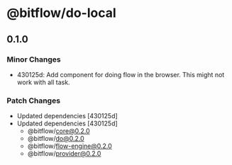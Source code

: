 # @bitflow/do-local

## 0.1.0
### Minor Changes

- 430125d: Add component for doing flow in the browser. This might not work with all task.

### Patch Changes

- Updated dependencies [430125d]
- Updated dependencies [430125d]
  - @bitflow/core@0.2.0
  - @bitflow/do@0.2.0
  - @bitflow/flow-engine@0.2.0
  - @bitflow/provider@0.2.0
